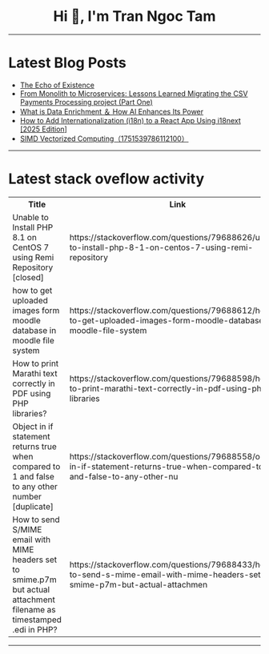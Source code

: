 <h1 align="center">Hi 👋, I'm Tran Ngoc Tam</h1>

---

# Latest Blog Posts 
<!-- BLOG-POST-LIST:START -->
- [The Echo of Existence](https://dev.to/rawveg/the-echo-of-existence-4kb)
- [From Monolith to Microservices: Lessons Learned Migrating the CSV Payments Processing project &lpar;Part One&rpar;](https://dev.to/mbarcia/from-monolith-to-microservices-lessons-learned-migrating-the-csv-payments-processing-project-part-3p5m)
- [What is Data Enrichment ＆ How AI Enhances Its Power](https://dev.to/powerdrill_ai/what-is-data-enrichment-how-ai-enhances-its-power-3m8m)
- [How to Add Internationalization &lpar;i18n&rpar; to a React App Using i18next [2025 Edition]](https://dev.to/anilparmar/how-to-add-internationalization-i18n-to-a-react-app-using-i18next-2025-edition-3hkk)
- [SIMD Vectorized Computing（1751539786112100）](https://dev.to/member_6bc7e52c/simd-vectorized-computing1751539786112100-3e4i)
<!-- BLOG-POST-LIST:END -->

---

# Latest stack oveflow activity
<table>
  <tr><th>Title</th><th>Link</th></tr>
  <!-- STACKOVERFLOW:START --><tr><td>Unable to Install PHP 8.1 on CentOS 7 using Remi Repository [closed]</td><td>https://stackoverflow.com/questions/79688626/unable-to-install-php-8-1-on-centos-7-using-remi-repository</td></tr><tr><td>how to get uploaded images form moodle database in moodle file system</td><td>https://stackoverflow.com/questions/79688612/how-to-get-uploaded-images-form-moodle-database-in-moodle-file-system</td></tr><tr><td>How to print Marathi text correctly in PDF using PHP libraries?</td><td>https://stackoverflow.com/questions/79688598/how-to-print-marathi-text-correctly-in-pdf-using-php-libraries</td></tr><tr><td>Object in if statement returns true when compared to 1 and false to any other number [duplicate]</td><td>https://stackoverflow.com/questions/79688558/object-in-if-statement-returns-true-when-compared-to-1-and-false-to-any-other-nu</td></tr><tr><td>How to send S/MIME email with MIME headers set to smime.p7m but actual attachment filename as timestamped .edi in PHP?</td><td>https://stackoverflow.com/questions/79688433/how-to-send-s-mime-email-with-mime-headers-set-to-smime-p7m-but-actual-attachmen</td></tr><!-- STACKOVERFLOW:END -->
</table>

---


